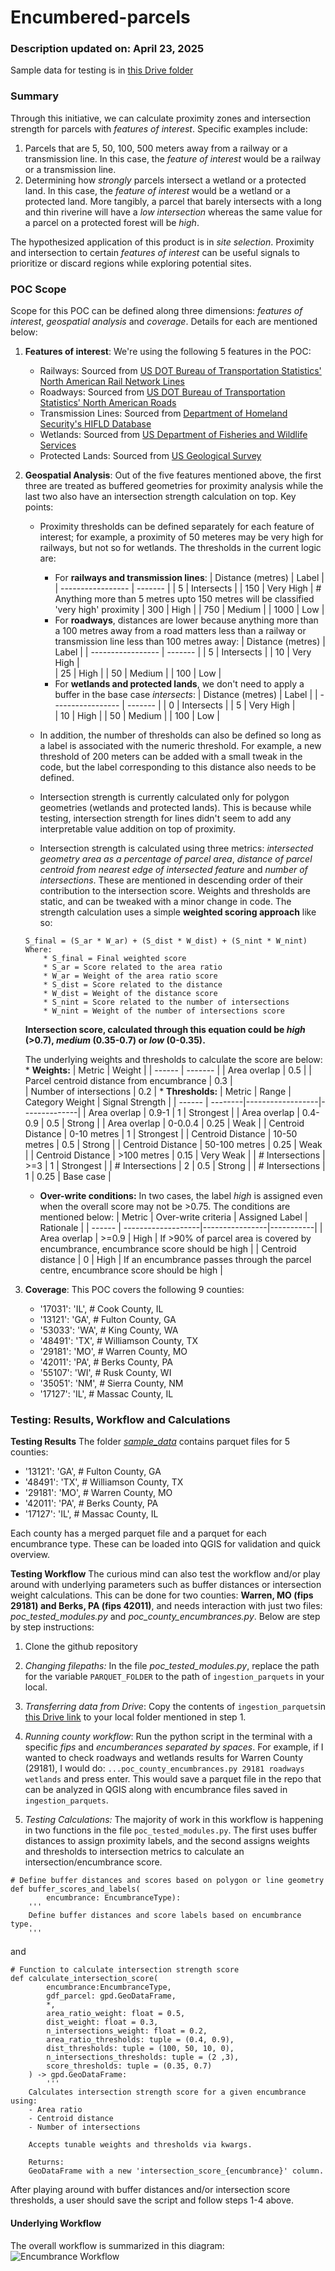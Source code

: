 # Encumbered-parcels
### Description updated on: April 23, 2025
Sample data for testing is in [this Drive folder](https://drive.google.com/drive/folders/1Q0sSf-hAkc6ddCoGbM362aZyqzWDu1f2?usp=sharing)

### Summary
Through this initiative, we can calculate proximity zones and intersection strength for parcels with *features of interest*. Specific examples include:

1. Parcels that are 5, 50, 100, 500 meters away from a railway or a transmission line. In this case, the *feature of interest* would be a railway or a transmission line.
2. Determining how *strongly* parcels intersect a wetland or a protected land. In this case, the *feature of interest* would be a wetland or a protected land. More tangibly, a parcel that barely intersects with a long and thin riverine will have a *low intersection* whereas the same value for a parcel on a protected forest will be *high*. 

The hypothesized application of this product is in *site selection*. Proximity and intersection to certain *features of interest* can be useful signals to prioritize or discard regions while exploring potential sites. 

### POC Scope
Scope for this POC can be defined along three dimensions: *features of interest*, *geospatial analysis* and *coverage*. Details for each are mentioned below:

1. **Features of interest**: We're using the following 5 features in the POC:
    * Railways: Sourced from [US DOT Bureau of Transportation Statistics' North American Rail Network Lines](https://geodata.bts.gov/datasets/usdot::north-american-rail-network-lines/about)
    * Roadways: Sourced from [US DOT Bureau of Transportation Statistics' North American Roads](https://geodata.bts.gov/datasets/usdot::north-american-roads/about)
    * Transmission Lines: Sourced from [Department of Homeland Security's HIFLD Database]()
    * Wetlands: Sourced from [US Department of Fisheries and Wildlife Services](https://www.fws.gov/program/national-wetlands-inventory/download-state-wetlands-data)
    * Protected Lands: Sourced from [US Geological Survey](https://www.sciencebase.gov/catalog/item/6759abcfd34edfeb8710a004) 

2. **Geospatial Analysis**: Out of the five features mentioned above, the first three are treated as buffered geometries for proximity analysis while the last two also have an intersection strength calculation on top. Key points:
    * Proximity thresholds can be defined separately for each feature of interest; for example, a proximity of 50 meteres may be very high for railways, but not so for wetlands. The thresholds in the current logic are:
        * For **railways and transmission lines**:
            | Distance (metres) | Label |
            | ----------------- | ------- |
            | 5    | Intersects |
            | 150  | Very High  | # Anything more than 5 metres upto 150 metres will be classified 'very high' proximity
            | 300  | High       |
            | 750  | Medium     |
            | 1000 | Low        |
        * For **roadways**, distances are lower because anything more than a 100 metres away from a road matters less than a railway or transmission line less than 100 metres away:
            | Distance (metres) | Label |
            | ----------------- | ------- |
            | 5   | Intersects |
            | 10  | Very High  |             
            | 25  | High       |
            | 50  | Medium     |
            | 100 | Low        |
        * For **wetlands and protected lands**, we don't need to apply a buffer in the base case *intersects*:
            | Distance (metres) | Label |
            | ----------------- | ------- |
            | 0   | Intersects |
            | 5   | Very High  |             
            | 10  | High       |
            | 50  | Medium     |
            | 100 | Low        |

    * In addition, the number of thresholds can also be defined so long as a label is associated with the numeric threshold. For example, a new threshold of 200 meters can be added with a small tweak in the code, but the label corresponding to this distance also needs to be defined.
    * Intersection strength is currently calculated only for polygon geometries (wetlands and protected lands). This is because while testing, intersection strength for lines didn't seem to add any interpretable value addition on top of proximity. 
    * Intersection strength is calculated using three metrics: *intersected geometry area as a percentage of parcel area*, *distance of parcel centroid from nearest edge of intersected feature* and *number of intersections*. These are mentioned in descending order of their contribution to the intersection score. Weights and thresholds are static, and can be tweaked with a minor change in code. The strength calculation uses a simple **weighted scoring approach** like so:
    ```
    S_final = (S_ar * W_ar) + (S_dist * W_dist) + (S_nint * W_nint)
    Where:
        * S_final = Final weighted score
        * S_ar = Score related to the area ratio
        * W_ar = Weight of the area ratio score
        * S_dist = Score related to the distance
        * W_dist = Weight of the distance score
        * S_nint = Score related to the number of intersections
        * W_nint = Weight of the number of intersections score
    ```
    **Intersection score, calculated through this equation could be *high* (>0.7), *medium* (0.35-0.7) or *low* (0-0.35).** 
    
    The underlying weights and thresholds to calculate the score are below:
        * **Weights:** 
            | Metric | Weight |
            | ------ | ------- |
            | Area overlap                               | 0.5 |
            | Parcel centroid distance from encumbrance  | 0.3  |             
            | Number of intersections                    | 0.2  |
        * **Thresholds:**
            | Metric | Range | Category Weight | Signal Strength |
            | ------ | --------|------------------|--------------|
            | Area overlap        | 0.9-1         | 1     | Strongest |
            | Area overlap        | 0.4-0.9       | 0.5   | Strong  |
            | Area overlap        | 0-0.0.4       | 0.25  | Weak    | 
            | Centroid Distance   | 0-10 metres   | 1     | Strongest |
            | Centroid Distance   | 10-50 metres  | 0.5   | Strong |
            | Centroid Distance   | 50-100 metres | 0.25  | Weak |
            | Centroid Distance   | >100 metres   | 0.15  | Very Weak |
            | # Intersections     | >=3           | 1     | Strongest |
            | # Intersections     | 2             | 0.5   | Strong |
            | # Intersections     | 1             | 0.25  | Base case |

    * **Over-write conditions:** In two cases, the label *high* is assigned even when the overall score may not be >0.75. The conditions are mentioned below:
            | Metric | Over-write criteria | Assigned Label | Rationale |
            | ------ | -------------------|----------------|-----------|
            | Area overlap      | >=0.9   | High           | If >90% of parcel area is covered by encumbrance, encumbrance score should be high |
            | Centroid distance | 0       | High           | If an encumbrance passes through the parcel centre, encumbrance score should be high |


3. **Coverage**: This POC covers the following 9 counties:
    * '17031': 'IL',  # Cook County, IL
    * '13121': 'GA',  # Fulton County, GA
    * '53033': 'WA',  # King County, WA
    * '48491': 'TX',  # Williamson County, TX
    * '29181': 'MO',  # Warren County, MO
    * '42011': 'PA',  # Berks County, PA
    * '55107': 'WI',  # Rusk County, WI
    * '35051': 'NM',  # Sierra County, NM
    * '17127': 'IL',  # Massac County, IL

### Testing: Results, Workflow and Calculations

**Testing Results**
The folder [*sample_data*](https://drive.google.com/drive/folders/1Q0sSf-hAkc6ddCoGbM362aZyqzWDu1f2?usp=sharing) contains parquet files for 5 counties:

* '13121': 'GA',  # Fulton County, GA
* '48491': 'TX',  # Williamson County, TX
* '29181': 'MO',  # Warren County, MO
* '42011': 'PA',  # Berks County, PA
* '17127': 'IL',  # Massac County, IL

Each county has a merged parquet file and a parquet for each encumbrance type. These can be loaded into QGIS for validation and quick overview.

**Testing Workflow**
The curious mind can also test the workflow and/or play around with underlying parameters such as buffer distances or intersection weight calculations. This can be done for two counties: **Warren, MO (fips 29181) and Berks, PA (fips 42011)**, and needs interaction with just two files: *poc_tested_modules.py* and *poc_county_encumbrances.py*. Below are step by step instructions:

1. Clone the github repository
2. *Changing filepaths:* In the file *poc_tested_modules.py*, replace the path for the variable `PARQUET_FOLDER` to the path of `ingestion_parquets` in your local.
3. *Transferring data from Drive*: Copy the contents of `ingestion_parquets`in [this Drive link](https://drive.google.com/drive/folders/1DnO9B_0cxOUjdCB7LD0VObIKnt0b5ZV_?usp=sharing) to your local folder mentioned in step 1.
4. *Running county workflow*: Run the python script in the terminal with a specific *fips* and *encumberances separated by spaces*. For example, if I wanted to check roadways and wetlands results for Warren County (29181), I would do:
`...poc_county_encumbrances.py 29181 roadways wetlands` and press enter. This would save a parquet file in the repo that can be analyzed in QGIS along with encumbrance files saved in `ingestion_parquets`.

5. *Testing Calculations:* The majority of work in this workflow is happening in two functions in the file `poc_tested_modules.py`. The first uses buffer distances to assign proximity labels, and the second assigns weights and thresholds to intersection metrics to calculate an intersection/encumbrance score. 
```
# Define buffer distances and scores based on polygon or line geometry
def buffer_scores_and_labels(
        encumbrance: EncumbranceType):
    '''
    Define buffer distances and score labels based on encumbrance type.
    '''
```
and 

```
# Function to calculate intersection strength score
def calculate_intersection_score(
        encumbrance:EncumbranceType,
        gdf_parcel: gpd.GeoDataFrame,
        *,
        area_ratio_weight: float = 0.5,
        dist_weight: float = 0.3,
        n_intersections_weight: float = 0.2,
        area_ratio_thresholds: tuple = (0.4, 0.9),
        dist_thresholds: tuple = (100, 50, 10, 0),
        n_intersections_thresholds: tuple = (2 ,3),
        score_thresholds: tuple = (0.35, 0.7)
    ) -> gpd.GeoDataFrame:
        '''
    Calculates intersection strength score for a given encumbrance using:
    - Area ratio
    - Centroid distance
    - Number of intersections
    
    Accepts tunable weights and thresholds via kwargs.

    Returns:
    GeoDataFrame with a new 'intersection_score_{encumbrance}' column.
```
After playing around with buffer distances and/or intersection score thresholds, a user should save the script and follow steps 1-4 above.

#### Underlying Workflow
The overall workflow is summarized in this diagram:
![Encumbrance Workflow](docs/analysis_workflow.PNG)

